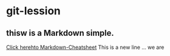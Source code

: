 # git-lession
## thisw is a Markdown simple.
[Click herehto Markdown-Cheatsheet](https://github.com/adam-p/markdown-here/wiki/Markdown-Cheatsheet "Markdown Cheatsheet")
This is a new line  ... we are